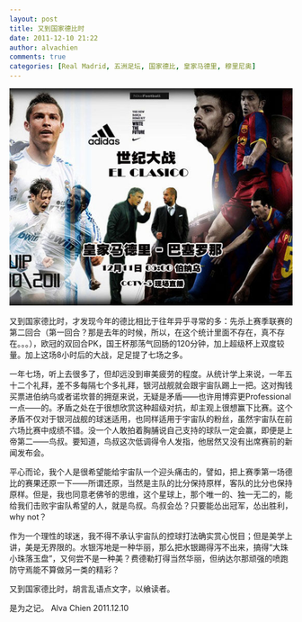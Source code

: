```yaml
---
layout: post
title: 又到国家德比时
date: 2011-12-10 21:22
author: alvachien
comments: true
categories: [Real Madrid, 五洲足坛, 国家德比, 皇家马德里, 穆里尼奥]
---
```


![国家德比](/assets/uploads/2011/12/U334P6T12D5862974F44DT20111210103808.jpg)

又到国家德比时，才发现今年的德比相比于往年异乎寻常的多：先杀上赛季联赛的第二回合（第一回合？那是去年的时候，所以，在这个统计里面不存在，真不存在。。。），欧冠的双回合PK，国王杯那荡气回肠的120分钟，加上超级杯上双度较量。加上这场8小时后的大战，足足提了七场之多。

一年七场，听上去很多了，但却远没到审美疲劳的程度。从统计学上来说，一年五十二个礼拜，差不多每隔七个多礼拜，银河战舰就会跟宇宙队踢上一把。这对掏钱买票进伯纳乌或者诺坎普的拥趸来说，无疑是矛盾——也许用博弈更Professional一点——的。矛盾之处在于很想欣赏这种超级对抗，却主观上很想赢下比赛。这个矛盾不仅对于银河战舰的球迷适用，也同样适用于宇宙队的粉丝，虽然宇宙队在前六场比赛中成绩不错。没一个人敢拍着胸脯说自己支持的球队一定会赢，即便是上帝第二——鸟叔。要知道，鸟叔这次低调得令人发指，他居然又没有出席赛前的新闻发布会。

平心而论，我个人是很希望能给宇宙队一个迎头痛击的，譬如，把上赛季第一场德比的赛果还原一下——所谓还原，当然是主队的比分保持原样，客队的比分也保持原样。但是，我也同意老佛爷的思维，这个星球上，那个唯一的、独一无二的，能给我们击败宇宙队希望的人，就是鸟叔。鸟叔会怂？只要能怂出冠军，怂出胜利，why not？

作为一个理性的球迷，我不得不承认宇宙队的控球打法确实赏心悦目；但是美学上讲，美是无界限的。水银泻地是一种华丽，那么把水银踢得泻不出来，搞得“大珠小珠落玉盘”，又何尝不是一种美？费德勒打得当然华丽，但纳达尔那顽强的喷跑防守焉能不算做另一类的精彩？

又到国家德比时，胡言乱语点文字，以飨读者。

是为之记。
Alva Chien
2011.12.10
